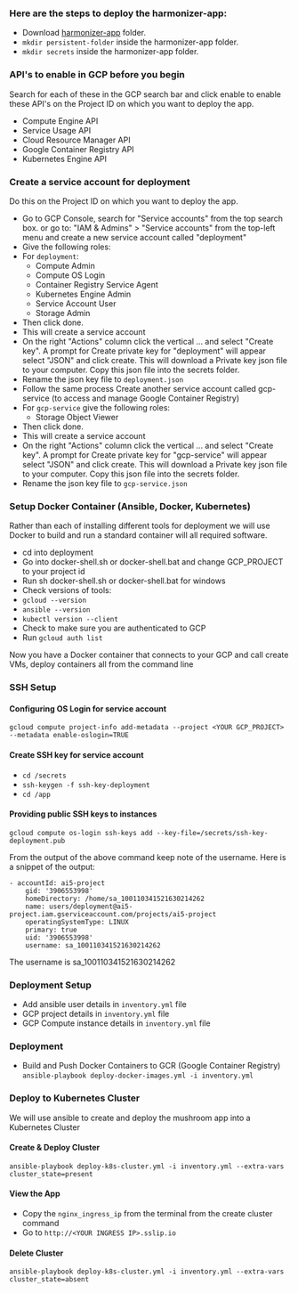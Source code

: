 ### Here are the steps to deploy the __harmonizer-app__:
 - Download [harmonizer-app](https://github.com/bhaskarbharat/mini_bach_harmonizer/tree/main/harmonizer-app) folder.
 - `mkdir persistent-folder` inside the harmonizer-app folder.
 - `mkdir secrets` inside the harmonizer-app folder.
### API's to enable in GCP before you begin
Search for each of these in the GCP search bar and click enable to enable these API's on the Project ID on which you want to deploy the app.
- Compute Engine API
- Service Usage API
- Cloud Resource Manager API
- Google Container Registry API
- Kubernetes Engine API
### Create a service account for deployment
Do this on the Project ID on which you want to deploy the app.
- Go to GCP Console, search for "Service accounts" from the top search box. or go to: "IAM & Admins" > "Service accounts" from the top-left menu and create a new service account called "deployment"
- Give the following roles:
- For `deployment`:
    - Compute Admin
    - Compute OS Login
    - Container Registry Service Agent
    - Kubernetes Engine Admin
    - Service Account User
    - Storage Admin
- Then click done.
- This will create a service account
- On the right "Actions" column click the vertical ... and select "Create key". A prompt for Create private key for "deployment" will appear select "JSON" and click create. This will download a Private key json file to your computer. Copy this json file into the secrets folder.
- Rename the json key file to `deployment.json`
- Follow the same process Create another service account called gcp-service (to access and manage Google Container Registry)
- For `gcp-service` give the following roles:
    - Storage Object Viewer
- Then click done.
- This will create a service account
- On the right "Actions" column click the vertical ... and select "Create key". A prompt for Create private key for "gcp-service" will appear select "JSON" and click create. This will download a Private key json file to your computer. Copy this json file into the secrets folder.
- Rename the json key file to `gcp-service.json`
### Setup Docker Container (Ansible, Docker, Kubernetes)
Rather than each of installing different tools for deployment we will use Docker to build and run a standard container will all required software.
- cd into deployment
- Go into docker-shell.sh or docker-shell.bat and change GCP_PROJECT to your project id
- Run sh docker-shell.sh or docker-shell.bat for windows
- Check versions of tools:
 - `gcloud --version`
 - `ansible --version`
 - `kubectl version --client`
- Check to make sure you are authenticated to GCP
 - Run `gcloud auth list`

Now you have a Docker container that connects to your GCP and call create VMs, deploy containers all from the command line

### SSH Setup
#### Configuring OS Login for service account
`gcloud compute project-info add-metadata --project <YOUR GCP_PROJECT> --metadata enable-oslogin=TRUE`
 
#### Create SSH key for service account
- `cd /secrets`
- `ssh-keygen -f ssh-key-deployment`
- `cd /app`
 
#### Providing public SSH keys to instances
`gcloud compute os-login ssh-keys add --key-file=/secrets/ssh-key-deployment.pub`
 
From the output of the above command keep note of the username. Here is a snippet of the output:
```
- accountId: ai5-project
    gid: '3906553998'
    homeDirectory: /home/sa_100110341521630214262
    name: users/deployment@ai5-project.iam.gserviceaccount.com/projects/ai5-project
    operatingSystemType: LINUX
    primary: true
    uid: '3906553998'
    username: sa_100110341521630214262
```
 
The username is sa_100110341521630214262

### Deployment Setup
- Add ansible user details in `inventory.yml` file
- GCP project details in `inventory.yml` file
- GCP Compute instance details in `inventory.yml` file

### Deployment
- Build and Push Docker Containers to GCR (Google Container Registry)
`ansible-playbook deploy-docker-images.yml -i inventory.yml`
 
### Deploy to Kubernetes Cluster
We will use ansible to create and deploy the mushroom app into a Kubernetes Cluster
#### Create & Deploy Cluster
`ansible-playbook deploy-k8s-cluster.yml -i inventory.yml --extra-vars cluster_state=present`
#### View the App
- Copy the `nginx_ingress_ip` from the terminal from the create cluster command
- Go to `http://<YOUR INGRESS IP>.sslip.io`
#### Delete Cluster
`ansible-playbook deploy-k8s-cluster.yml -i inventory.yml --extra-vars cluster_state=absent`
